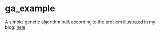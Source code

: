 # ga_example

A simpke genetic algorithm built according to the problem illustrated in my blog: [here](http://francescoperticarari.com/wp-admin/post.php?post=734&action=edit)
